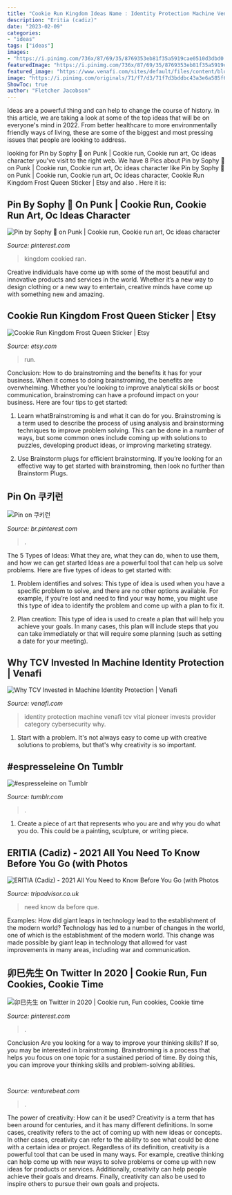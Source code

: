 ```yaml
---
title: "Cookie Run Kingdom Ideas Name : Identity Protection Machine Venafi Tcv Vital Pioneer Invests Provider Category Cybersecurity Why"
description: "Eritia (cadiz)"
date: "2023-02-09"
categories:
- "ideas"
tags: ["ideas"]
images:
- "https://i.pinimg.com/736x/87/69/35/8769353eb81f35a5919cae0510d3dbd0.jpg"
featuredImage: "https://i.pinimg.com/736x/87/69/35/8769353eb81f35a5919cae0510d3dbd0.jpg"
featured_image: "https://www.venafi.com/sites/default/files/content/blog/2018-11/Email-Banner-Night-Cityscape2.jpg"
image: "https://i.pinimg.com/originals/71/f7/d3/71f7d3bddbc43a3e6a585f6b57544347.png"
ShowToc: true
author: "Fletcher Jacobson"
---
```



Ideas are a powerful thing and can help to change the course of history. In this article, we are taking a look at some of the top ideas that will be on everyone's mind in 2022. From better healthcare to more environmentally friendly ways of living, these are some of the biggest and most pressing issues that people are looking to address.

	

		
looking for Pin by Sophy 🌺 on Punk | Cookie run, Cookie run art, Oc ideas character you've visit to the right web. We have 8 Pics about Pin by Sophy 🌺 on Punk | Cookie run, Cookie run art, Oc ideas character like Pin by Sophy 🌺 on Punk | Cookie run, Cookie run art, Oc ideas character, Cookie Run Kingdom Frost Queen Sticker | Etsy and also . Here it is:
		
    
## Pin By Sophy 🌺 On Punk | Cookie Run, Cookie Run Art, Oc Ideas Character

<img loading=lazy src="https://i.pinimg.com/736x/87/69/35/8769353eb81f35a5919cae0510d3dbd0.jpg" onerror="this.onerror=null;this.src='https://tse4.mm.bing.net/th?id=OIP.UDOrNv2PTRFWso6VthBeOAHaJ4&amp;pid=15.1';" alt="Pin by Sophy 🌺 on Punk | Cookie run, Cookie run art, Oc ideas character">

_Source: pinterest.com_

>kingdom cookied ran. 

	

Creative individuals have come up with some of the most beautiful and innovative products and services in the world. Whether it’s a new way to design clothing or a new way to entertain, creative minds have come up with something new and amazing.

    
## Cookie Run Kingdom Frost Queen Sticker | Etsy

<img loading=lazy src="https://i.etsystatic.com/32574819/r/il/0af804/3544962421/il_1140xN.3544962421_c01k.jpg" onerror="this.onerror=null;this.src='https://tse4.mm.bing.net/th?id=OIP.dbwuGMEH5CKa-WUqhX7r6QHaJ4&amp;pid=15.1';" alt="Cookie Run Kingdom Frost Queen Sticker | Etsy">

_Source: etsy.com_

>run. 

	

Conclusion: How to do brainstroming and the benefits it has for your business.
When it comes to doing brainstroming, the benefits are overwhelming. Whether you’re looking to improve analytical skills or boost communication, brainstroming can have a profound impact on your business. Here are four tips to get started:
1. Learn whatBrainstroming is and what it can do for you. Brainstroming is a term used to describe the process of using analysis and brainstorming techniques to improve problem solving. This can be done in a number of ways, but some common ones include coming up with solutions to puzzles, developing product ideas, or improving marketing strategy.

2. Use Brainstorm plugs for efficient brainstorming. If you’re looking for an effective way to get started with brainstroming, then look no further than Brainstorm Plugs.

    
## Pin On 쿠키런

<img loading=lazy src="https://i.pinimg.com/736x/4a/da/c4/4adac49f71d73ed8fab8fc89232cf707.jpg" onerror="this.onerror=null;this.src='https://tse3.mm.bing.net/th?id=OIP.IzQhm3rjp6kkWAcXYO62WAHaHa&amp;pid=15.1';" alt="Pin on 쿠키런">

_Source: br.pinterest.com_

>. 

	

The 5 Types of Ideas: What they are, what they can do, when to use them, and how we can get started
Ideas are a powerful tool that can help us solve problems. Here are five types of ideas to get started with:
1. Problem identifies and solves: This type of idea is used when you have a specific problem to solve, and there are no other options available. For example, if you’re lost and need to find your way home, you might use this type of idea to identify the problem and come up with a plan to fix it.

2. Plan creation: This type of idea is used to create a plan that will help you achieve your goals. In many cases, this plan will include steps that you can take immediately or that will require some planning (such as setting a date for your meeting).


    
## Why TCV Invested In Machine Identity Protection | Venafi

<img loading=lazy src="https://www.venafi.com/sites/default/files/content/blog/2018-11/Email-Banner-Night-Cityscape2.jpg" onerror="this.onerror=null;this.src='https://tse1.mm.bing.net/th?id=OIP.SCfrbXczS3Te2R44fn1ABAHaCB&amp;pid=15.1';" alt="Why TCV Invested in Machine Identity Protection | Venafi">

_Source: venafi.com_

>identity protection machine venafi tcv vital pioneer invests provider category cybersecurity why. 

	

1. Start with a problem. It's not always easy to come up with creative solutions to problems, but that's why creativity is so important.

    
## #espresseleine On Tumblr

<img loading=lazy src="https://64.media.tumblr.com/91ebf2d438bb5bd21b058c0022e298cf/dd139ba5ad79d04d-db/s2048x3072/ac9de7f2341dad56e0293d170bdc0da039b874be.png" onerror="this.onerror=null;this.src='https://tse4.mm.bing.net/th?id=OIP.DJ7iF38eZFBBc6JJeAEUCQHaIO&amp;pid=15.1';" alt="#espresseleine on Tumblr">

_Source: tumblr.com_

>. 

	

1. Create a piece of art that represents who you are and why you do what you do. This could be a painting, sculpture, or writing piece. 

    
## ERITIA (Cadiz) - 2021 All You Need To Know Before You Go (with Photos

<img loading=lazy src="https://media-cdn.tripadvisor.com/media/photo-s/0f/72/da/74/el-dia-que-estuve-en.jpg" onerror="this.onerror=null;this.src='https://tse1.mm.bing.net/th?id=OIP.ZK1knGh3WrPXBKmrn3qx0gHaFj&amp;pid=15.1';" alt="ERITIA (Cadiz) - 2021 All You Need to Know Before You Go (with Photos">

_Source: tripadvisor.co.uk_

>need know da before que. 

	

Examples: How did giant leaps in technology lead to the establishment of the modern world?
Technology has led to a number of changes in the world, one of which is the establishment of the modern world. This change was made possible by giant leap in technology that allowed for vast improvements in many areas, including war and communication.

    
## 卯巳先生 On Twitter In 2020 | Cookie Run, Fun Cookies, Cookie Time

<img loading=lazy src="https://i.pinimg.com/originals/71/f7/d3/71f7d3bddbc43a3e6a585f6b57544347.png" onerror="this.onerror=null;this.src='https://tse4.mm.bing.net/th?id=OIP.-xqw-PT_qUMsONV4V6LcdAHaFO&amp;pid=15.1';" alt="卯巳先生 on Twitter in 2020 | Cookie run, Fun cookies, Cookie time">

_Source: pinterest.com_

>. 

	

Conclusion
Are you looking for a way to improve your thinking skills? If so, you may be interested in brainstroming. Brainstroming is a process that helps you focus on one topic for a sustained period of time. By doing this, you can improve your thinking skills and problem-solving abilities.

    
## 

<img loading=lazy src="https://venturebeat.com/wp-content/uploads/2020/01/nvidia-G-SYNC_360Hz.jpg" onerror="this.onerror=null;this.src='https://tse2.mm.bing.net/th?id=OIP.RusOj6i-a9s8TFQtCEHV7QHaDr&amp;pid=15.1';" alt="">

_Source: venturebeat.com_

>. 

	

The power of creativity: How can it be used?
Creativity is a term that has been around for centuries, and it has many different definitions. In some cases, creativity refers to the act of coming up with new ideas or concepts. In other cases, creativity can refer to the ability to see what could be done with a certain idea or project. Regardless of its definition, creativity is a powerful tool that can be used in many ways. For example, creative thinking can help come up with new ways to solve problems or come up with new ideas for products or services. Additionally, creativity can help people achieve their goals and dreams. Finally, creativity can also be used to inspire others to pursue their own goals and projects.

